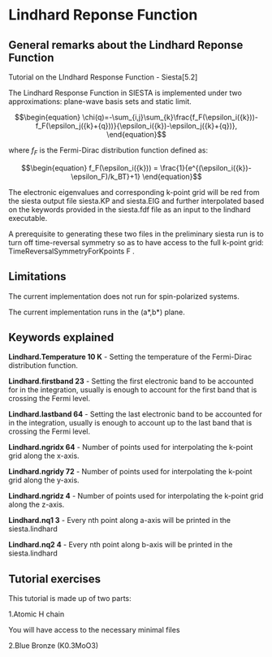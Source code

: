 # Lindhard Reponse Function
## General remarks about the Lindhard Reponse Function
Tutorial on the LIndhard Response Function - Siesta[5.2]

The Lindhard Response Function in SIESTA is implemented under two approximations: plane-wave basis sets and static limit. 

```math
\begin{equation}
\chi(q)=-\sum_{i,j}\sum_{k}\frac{f_F(\epsilon_i({k}))-f_F(\epsilon_j({k}+{q}))}{\epsilon_i({k})-\epsilon_j({k}+{q})},
\end{equation}
```

where $`\textit {f}_F`$ is the Fermi-Dirac distribution function defined as:

```math
\begin{equation}
    f_F(\epsilon_i({k})) = \frac{1}{e^{(\epsilon_i({k})-\epsilon_F)/k_BT}+1}
\end{equation}
```

The electronic eigenvalues and corresponding k-point grid will be red from the siesta output file siesta.KP and siesta.EIG and further interpolated based on the keywords provided in the siesta.fdf file as an input to the lindhard executable. 

A prerequisite to generating these two files in the preliminary siesta run is to turn off time-reversal symmetry so as to have access to the full k-point grid: TimeReversalSymmetryForKpoints F .

## Limitations
The current implementation does not run for spin-polarized systems.

The current implementation runs in the (a*,b*) plane. 


## Keywords explained 

**Lindhard.Temperature 10 K** - Setting the temperature of the Fermi-Dirac distribution function.

**Lindhard.firstband	 23** - Setting the first electronic band to be accounted for in the integration, usually is enough to account for the first band that is crossing the Fermi level.

**Lindhard.lastband	 64** - Setting the last electronic band to be accounted for in the integration, usually is enough to account up to the last band that is crossing the Fermi level.

**Lindhard.ngridx		64** - Number of points used for interpolating the k-point grid along the x-axis.

**Lindhard.ngridy		72** - Number of points used for interpolating the k-point grid along the y-axis.

**Lindhard.ngridz		 4** - Number of points used for interpolating the k-point grid along the z-axis.

**Lindhard.nq1		3** - Every nth point along a-axis will be printed in the siesta.lindhard

**Lindhard.nq2		4** - Every nth point along b-axis will be printed in the siesta.lindhard

## Tutorial exercises
This tutorial is made up of two parts:

1.Atomic H chain 

You will have access to the necessary minimal files 

2.Blue Bronze (K0.3MoO3)
